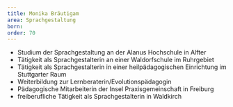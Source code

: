 ```yaml
---
title: Monika Bräutigam
area: Sprachgestaltung
born: 
order: 70
---
```


* Studium der Sprachgestaltung an der Alanus Hochschule in Alfter
* Tätigkeit als Sprachgestalterin an einer Waldorfschule im Ruhrgebiet
* Tätigkeit als Sprachgestalterin in einer heilpädagogischen Einrichtung im Stuttgarter Raum
* Weiterbildung zur Lernberaterin/Evolutionspädagogin
* Pädagogische Mitarbeiterin der Insel Praxisgemeinschaft in Freiburg
* freiberufliche Tätigkeit als Sprachgestalterin in Waldkirch
